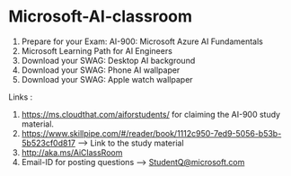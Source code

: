 # Microsoft-AI-classroom

1. Prepare for your Exam: AI-900: Microsoft Azure AI Fundamentals
2. Microsoft Learning Path for AI Engineers
3. Download your SWAG: Desktop AI background
4. Download your SWAG: Phone AI wallpaper
5. Download your SWAG: Apple watch wallpaper

Links : 
1. https://ms.cloudthat.com/aiforstudents/ for claiming the AI-900 study material.
2. https://www.skillpipe.com/#/reader/book/1112c950-7ed9-5056-b53b-5b523cf0d817 --> Link to the study material
3. http://aka.ms/AiClassRoom
4. Email-ID for posting questions --> StudentQ@microsoft.com
